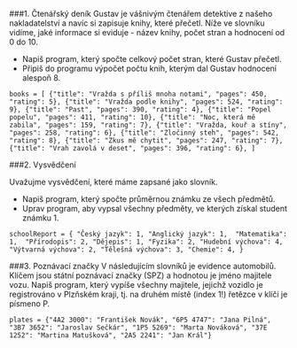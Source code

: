###1. Čtenářský deník
Gustav je vášnivým čtenářem detektive z našeho nakladatelství a navíc si zapisuje knihy, které přečetl. Níže ve slovníku vidíme, jaké informace si eviduje - název knihy, počet stran a hodnocení od 0 do 10.

- Napiš program, který spočte celkový počet stran, které Gustav přečetl.
- Připiš do programu výpočet počtu knih, kterým dal Gustav hodnocení alespoň 8.

`books = [
    {"title": "Vražda s příliš mnoha notami", "pages": 450, "rating": 5},
    {"title": "Vražda podle knihy", "pages": 524, "rating": 9},
    {"title": "Past", "pages": 390, "rating": 4},
    {"title": "Popel popelu", "pages": 411, "rating": 10},
    {"title": "Noc, která mě zabila", "pages": 159, "rating": 7},
    {"title": "Vražda, kouř a stíny", "pages": 258, "rating": 6},
    {"title": "Zločinný steh", "pages": 542, "rating": 8},
    {"title": "Zkus mě chytit", "pages": 247, "rating": 7},
    {"title": "Vrah zavolá v deset", "pages": 396, "rating": 6},
]`

###2. Vysvědčení

Uvažujme vysvědčení, které máme zapsané jako slovník.

- Napiš program, který spočte průměrnou známku ze všech předmětů.
- Uprav program, aby vypsal všechny předměty, ve kterých získal student známku 1.

`schoolReport = {
  "Český jazyk": 1,
  "Anglický jazyk": 1, 
  "Matematika": 1, 
  "Přírodopis": 2,
  "Dějepis": 1,
  "Fyzika": 2,
  "Hudební výchova": 4,
  "Výtvarná výchova": 2,
  "Tělešná výchova": 3,
  "Chemie": 4,
}`

###3. Poznávací značky
V následujícím slovníků je evidence automobilů. Klíčem jsou státní poznávací značky (SPZ) a hodnotou je jméno majitele vozu. Napiš program, který vypíše všechny majitele, jejichž vozidlo je registrováno v Plzňském kraji, tj. na druhém místě (index 1!) řetězce v klíči je písmeno P.

`plates = {"4A2 3000": "František Novák",
  "6P5 4747": "Jana Pilná",
  "3B7 3652": "Jaroslav Sečkár",
  "1P5 5269": "Marta Nováková",
  "37E 1252": "Martina Matušková",
  "2A5 2241": "Jan Král"}`